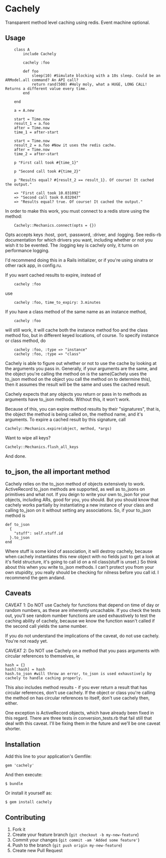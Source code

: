 # Cachely

Transparent method level caching using redis. Event machine optional.

## Usage

		class A 
			include Cachely
			
			cachely :foo
			
			def foo
				sleep(10) #Simulate blocking with a 10s sleep. Could be an ARModel.all command? An API call?
				return rand(500) #Holy moly, what a HUGE, LONG CALL! Returns a different value every time.
			end
		
		end
		
		a = A.new
		
		start = Time.now
		result_1 = a.foo
		after = Time.now
		time_1 = after-start
		
		start = Time.now
		result_2 = a.foo #Now it uses the redis cache.
		after = Time.now
		time_2 = after-start
		
		p "First call took #{time_1}"
		
		p "Second call took #{time_2}"
		
		p "Results equal? #{result_2 == result_1}. Of course! It cached the output."
		
		=> "First call took 10.031092"
		=> "Second call took 0.032047"
		=> "Results equal? true. Of course! It cached the output."
		

In order to make this work, you must connect to a redis store using the method:

		Cachely::Mechanics.connect(opts = {})

Opts accepts keys :host, :port, :password, :driver, and :logging. See redis-rb documentation for which drivers you want,
including whether or not you wish it to be evented. The :logging key is cachely only, it turns on performance logging.

I'd recommend doing this in a Rails initializer, or if you're using sinatra or other rack app, in config.ru.

If you want cached results to expire, instead of

		cachely :foo
		
use

		cachely :foo, time_to_expiry: 3.minutes
		
If you have a class method of the same name as an instance method,

		cachely :foo
		
will still work, it will cache both the instance method foo and the class method foo, but in different
keyed locations, of course. To specify instance or class method, do

		cachely :foo, :type => "instance"
		cachely :foo, :type => "class"	

Cachely is able to figure out whether or not to use the cache by looking at the arguments you pass in.
Generally, if your arguments are the same, and the object you're calling the method on is the same(Cachely uses 
the to_json method on the object you call the method on to determine this), then it assumes the result
will be the same and uses the cached result.

Cachely expects that any objects you return or pass in to methods as arguments have to_json methods. Without
this, it won't work. 

Because of this, you can expire method results by their "signatures", that is, the object the method is being called on,
the method name, and it's arguments. To expire a cached result by this signature, call

    Cachely::Mechanics.expire(object, method, *args)

Want to wipe all keys?

    Cachely::Mechanics.flush_all_keys

And done.

## to_json, the all important method

Cachely relies on the to_json method of objects extensively to work. ActiveRecord to_json methods are supported, as well as to_jsons
on primitives and what not. If you deign to write your own to_json for your objects, including ARs, good for you, you should. But you should know
that cachely works partially by instantiating a new instance of your class and calling to_json on it without setting any associations. So, if your to_json method is

    def to_json
      {
        "stuff": self.stuff.id
      }.to_json
    end

Where stuff is some kind of association, it will destroy cachely, because when cachely instantiates this new object with no fields just to get a look at it's field structure,
it's going to call id on a nil class(stuff is unset.) So think about this when you write to_json methods. I can't protect you from your own stupidity, you really should
be checking for nilness before you call id. I recommend the gem andand.

## Caveats

CAVEAT 1: Do NOT use Cachely for functions that depend on time of day or random numbers, as these are inherently uncachable. 
If you check the tests out, you'll see random number functions are used exhaustively to test the caching ability of cachely,
because we know the function wasn't called if the second call yields the same number.

If you do not understand the implications of the caveat, do not use cachely. You're not ready yet. 

CAVEAT 2: Do NOT use Cachely on a method that you pass arguments with circular references to themselves, ie 

    hash = {}
    hash[:hash] = hash
    hash.to_json #will throw an error, to_json is used exhaustively by cachely to handle caching properly.

This also includes method results - if you ever return a result that has circular references, don't use cachely. If the object or class you're calling the method on
has circular references to itself, don't use cachely then, either.

One exception is ActiveRecord objects, which have already been fixed in this regard. There are three tests in conversion_tests.rb that fail still that deal with this
caveat. I'll be fixing them in the future and we'll be one caveat shorter.
 
## Installation

Add this line to your application's Gemfile:

    gem 'cachely'

And then execute:

    $ bundle

Or install it yourself as:

    $ gem install cachely

## Contributing

1. Fork it
2. Create your feature branch (`git checkout -b my-new-feature`)
3. Commit your changes (`git commit -am 'Added some feature'`)
4. Push to the branch (`git push origin my-new-feature`)
5. Create new Pull Request

